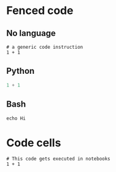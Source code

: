 # Fenced code

## No language

```
# a generic code instruction
1 + 1
```

## Python

```python
1 + 1
```

## Bash

```python
echo Hi
```

# Code cells

```{code-cell} ipython3
# This code gets executed in notebooks
1 + 1
```

